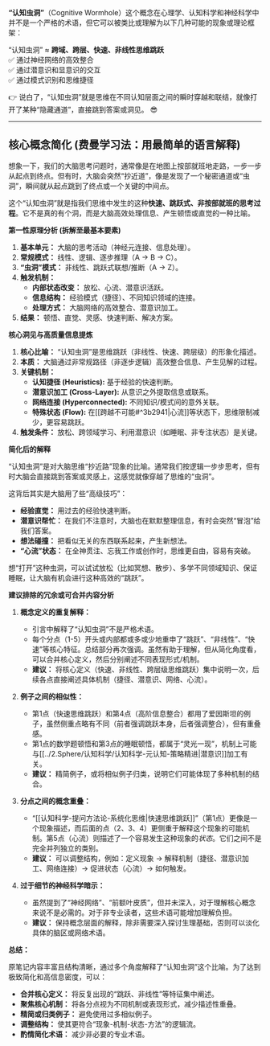 **“认知虫洞”**（Cognitive Wormhole）这个概念在心理学、认知科学和神经科学中并不是一个严格的术语，但它可以被类比或理解为以下几种可能的现象或理论框架：


“认知虫洞” ≈ **跨域、跨层、快速、非线性思维跳跃**  
✅ 通过神经网络的高效整合  
✅ 通过潜意识和显意识的交互  
✅ 通过模式识别和思维捷径

👉 说白了，“认知虫洞”就是思维在不同认知层面之间的瞬时穿越和联结，就像打开了某种“隐藏通道”，直接跳到答案或洞见。 😎

---
## 核心概念简化 (费曼学习法：用最简单的语言解释)

想象一下，我们的大脑思考问题时，通常像是在地图上按部就班地走路，一步一步从起点到终点。但有时，大脑会突然“抄近道”，像是发现了一个秘密通道或“虫洞”，瞬间就从起点跳到了终点或一个关键的中间点。

这个“认知虫洞”就是指我们思维中发生的这种**快速、跳跃式、非按部就班的思考过程**。它不是真的有个洞，而是大脑高效处理信息、产生顿悟或直觉的一种比喻。

**第一性原理分析 (拆解至最基本要素)**

1.  **基本单元：** 大脑的思考活动（神经元连接、信息处理）。
2.  **常规模式：** 线性、逻辑、逐步推理（A → B → C）。
3.  **“虫洞”模式：** 非线性、跳跃式联想/推断（A → Z）。
4.  **触发机制：**
    *   **内部状态改变：** 放松、心流、潜意识活跃。
    *   **信息结构：** 经验模式（捷径）、不同知识领域的连接。
    *   **处理方式：** 大脑网络的高效整合、潜意识加工。
5.  **结果：** 顿悟、直觉、灵感、快速判断、解决方案。

**核心洞见与高质量信息提炼**

1.  **核心比喻：** “认知虫洞”是思维跳跃（非线性、快速、跨层级）的形象化描述。
2.  **本质：** 大脑通过非常规路径（非逐步逻辑）高效整合信息、产生见解的过程。
3.  **关键机制：**
    *   **认知捷径 (Heuristics):** 基于经验的快速判断。
    *   **潜意识加工 (Cross-Layer):** 从意识之外提取信息或联系。
    *   **网络连接 (Hyperconnected):** 不同知识/模式间的意外关联。
    *   **特殊状态 (Flow):** 在[[跨越不可能#^3b2941|心流]]等状态下，思维限制减少，更容易跳跃。
4.  **触发条件：** 放松、跨领域学习、利用潜意识（如睡眠、非专注状态）是关键。

**简化后的解释**

“认知虫洞”是对大脑思维“抄近路”现象的比喻。通常我们按逻辑一步步思考，但有时大脑会直接跳到答案或灵感上，这感觉就像穿越了思维的“虫洞”。

这背后其实是大脑用了些“高级技巧”：

*   **经验直觉：** 用过去的经验快速判断。
*   **潜意识帮忙：** 在我们不注意时，大脑也在默默整理信息，有时会突然“冒泡”给我们答案。
*   **想法碰撞：** 把看似无关的东西联系起来，产生新想法。
*   **“心流”状态：** 在全神贯注、忘我工作或创作时，思维更自由，容易有突破。

想“打开”这种虫洞，可以试试放松（比如冥想、散步）、多学不同领域知识、保证睡眠，让大脑有机会进行这种高效的“跳跃”。

**建议排除的冗余或可合并内容分析**

1.  **概念定义的重复解释：**
    *   引言中解释了“认知虫洞”不是严格术语。
    *   每个分点（1-5）开头或内部都或多或少地重申了“跳跃”、“非线性”、“快速”等核心特征。总结部分再次强调。虽然有助于理解，但从简化角度看，可以合并核心定义，然后分别阐述不同表现形式/机制。
    *   **建议：** 将核心定义（快速、非线性、跨层级思维跳跃）集中说明一次，后续各点直接阐述具体机制（捷径、潜意识、网络、心流）。

2.  **例子之间的相似性：**
    *   第1点（快速思维跳跃）和第4点（高阶信息整合）都用了爱因斯坦的例子，虽然侧重点略有不同（前者强调跳跃本身，后者强调整合），但有重叠感。
    *   第1点的数学题顿悟和第3点的睡眠顿悟，都属于“灵光一现”，机制上可能与[[../2.Sphere/认知科学/认知科学-元认知-策略精进|潜意识]]加工有关。
    *   **建议：** 精简例子，或将相似例子归类，说明它们可能体现了多种机制的结合。

3.  **分点之间的概念重叠：**
    *   “[[认知科学-提问方法论-系统化思维|快速思维跳跃]]”（第1点）更像是一个现象描述，而后面的点（2、3、4）更侧重于解释这个现象的可能机制。第5点（心流）则描述了一个容易发生这种现象的*状态*。它们之间不是完全并列独立的类别。
    *   **建议：** 可以调整结构，例如：定义现象 -> 解释机制（捷径、潜意识加工、网络连接）-> 促进状态（心流）-> 如何触发。

4.  **过于细节的神经科学暗示：**
    *   虽然提到了“神经网络”、“前额叶皮质”，但并未深入，对于理解核心概念来说不是必需的。对于非专业读者，这些术语可能增加理解负担。
    *   **建议：** 保持概念层面的解释，除非需要深入探讨生理基础，否则可以淡化具体的脑区或网络术语。

**总结：**

原笔记内容丰富且结构清晰，通过多个角度解释了“认知虫洞”这个比喻。为了达到极致简化和高信息密度，可以：

*   **合并核心定义：** 将反复出现的“跳跃、非线性”等特征集中阐述。
*   **聚焦核心机制：** 将各分点视为不同机制或表现形式，减少描述性重叠。
*   **精简或归类例子：** 避免使用过多相似例子。
*   **调整结构：** 使其更符合“现象-机制-状态-方法”的逻辑流。
*   **酌情简化术语：** 减少非必要的专业术语。